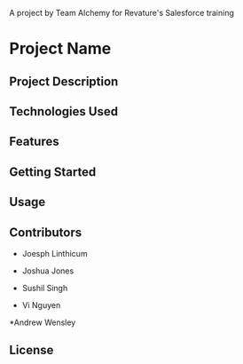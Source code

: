A project by Team Alchemy for Revature's Salesforce training

# Project Name

## Project Description

## Technologies Used

## Features

## Getting Started

## Usage

## Contributors

* Joesph Linthicum

* Joshua Jones

* Sushil Singh

* Vi Nguyen

*Andrew Wensley

## License
